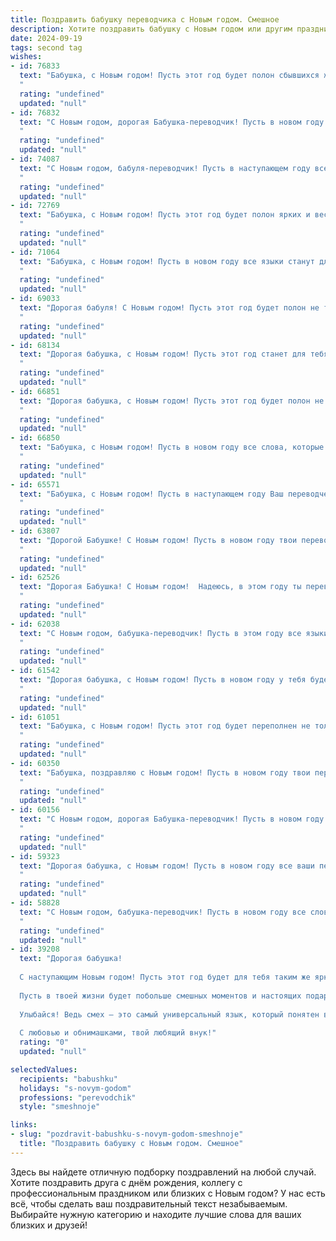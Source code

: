 ```yaml
---
title: Поздравить бабушку переводчика с Новым годом. Смешное
description: Хотите поздравить бабушку с Новым годом или другим праздником? Наш ИИ создаст незабываемое поздравление, а вы обязательно выделитесь среди других.  
date: 2024-09-19
tags: second tag
wishes:
- id: 76833
  text: "Бабушка, с Новым годом! Пусть этот год будет полон сбывшихся желаний, ярких впечатлений, и конечно же, вкусных тортов!  И помни: хочешь получить \"персональный перевод\" -  переводи всё, что хочешь, на язык лакомств! 🎄🎉🍰
  "
  rating: "undefined"
  updated: "null"
- id: 76832
  text: "С Новым годом, дорогая Бабушка-переводчик! Пусть в новом году все твои переводы будут такими же блестящими и точными, как твоя новогодняя елка, а все слова - такими же сладкими, как твои праздничные угощения!
  "
  rating: "undefined"
  updated: "null"
- id: 74087
  text: "С Новым годом, бабуля-переводчик! Пусть в наступающем году все твои слова будут переведены на язык счастья, любви и достатка! 😅🥂
  "
  rating: "undefined"
  updated: "null"
- id: 72769
  text: "Бабушка, с Новым годом! Пусть этот год будет полон ярких и веселых переводов, таких же интересных, как ваши рассказы о жизни! Желаю тебе, чтобы все твои переводы были безупречными, а слова всегда находили верный путь к сердцам!
  "
  rating: "undefined"
  updated: "null"
- id: 71064
  text: "Бабушка, с Новым годом! Пусть в новом году все языки станут для тебя как родной, а переводчики - как лишний багаж, который можно смело сбросить за борт! 😂
  "
  rating: "undefined"
  updated: "null"
- id: 69033
  text: "Дорогая бабуля! С Новым годом! Пусть этот год будет полон не только праздничных застолий, но и новых переводов, которые сделают тебя звездой мирового масштаба -  ведь ты переводчица с мировым именем! 😄
  "
  rating: "undefined"
  updated: "null"
- id: 68134
  text: "Дорогая бабушка, с Новым годом! Пусть этот год станет для тебя настоящим языковым прорывом - пусть начнешь понимать все диалекты внуков, включая \"современный юный\" и \"подростковый\". И пусть у тебя всегда будут под рукой словари, чтобы перевести на \"бабушкин\" язык все современные хиты! 😊
  "
  rating: "undefined"
  updated: "null"
- id: 66851
  text: "Дорогая бабушка, с Новым годом! Пусть этот год будет полон не только подарков, но и интересных переводов, которые ты будешь штамповать быстрее, чем Дед Мороз раздаёт подарки! 🎄🎁🎉
  "
  rating: "undefined"
  updated: "null"
- id: 66850
  text: "Бабушка, с Новым годом! Пусть в новом году все слова, которые ты переводишь, будут только красивыми и добрыми, а переводчики из соседних стран только завидуют твоему таланту и мастерству! 🥳🎄
  "
  rating: "undefined"
  updated: "null"
- id: 65571
  text: "Бабушка, с Новым годом! Пусть в наступающем году Ваш переводческий талант будет востребован не только внуками, но и Санта-Клаусом! Желаем Вам столько языков, сколько у Вас любимых тортов, и столько здоровья, сколько у Вас внуков!
  "
  rating: "undefined"
  updated: "null"
- id: 63807
  text: "Дорогой Бабушке! С Новым годом! Пусть в новом году твои переводы будут настолько же точными, как твои рецепты борща, а жизнь будет полна ярких моментов, как палитра переводчика! 🥂
  "
  rating: "undefined"
  updated: "null"
- id: 62526
  text: "Дорогая Бабушка! С Новым годом!  Надеюсь, в этом году ты переведешь все свои мечты на язык реальности! 🎄🎉
  "
  rating: "undefined"
  updated: "null"
- id: 62038
  text: "С Новым годом, бабушка-переводчик! Пусть в этом году все языки мира говорят тебе о любви, здоровье и  огромном количестве вкусных пельменей! 😉
  "
  rating: "undefined"
  updated: "null"
- id: 61542
  text: "Дорогая бабушка, с Новым годом! Пусть в новом году у тебя будет столько языков, сколько в твоем словаре, и пусть все они будут тебе покорны - от английского до суахили!
  "
  rating: "undefined"
  updated: "null"
- id: 61051
  text: "Бабушка, с Новым годом! Пусть этот год будет переполнен не только праздничными тостами, но и интересными переводами! 😉🥂
  "
  rating: "undefined"
  updated: "null"
- id: 60350
  text: "Бабушка, поздравляю с Новым годом! Пусть в новом году твои переводы будут настолько точными, что даже самый строгий иностранный чиновник кинет в тебя монетку удачи. 😄🥂
  "
  rating: "undefined"
  updated: "null"
- id: 60156
  text: "С Новым годом, дорогая Бабушка-переводчик! Пусть в новом году все слова будут добрыми, а фразы —  легко переводимыми! 🥳🥂
  "
  rating: "undefined"
  updated: "null"
- id: 59323
  text: "Дорогая бабушка, с Новым годом! Пусть в новом году все ваши переводы будут не только точными, но и смешными, как шутки внуков! 😉
  "
  rating: "undefined"
  updated: "null"
- id: 58828
  text: "С Новым годом, бабушка-переводчик! Пусть в новом году все слова будут добрыми, фразы – красивыми, а переводы – точными, даже если речь о том, как дедушка опять перепутал свитер с варежкой!
  "
  rating: "undefined"
  updated: "null"
- id: 39208
  text: "Дорогая бабушка!
  
  С наступающим Новым годом! Пусть этот год будет для тебя таким же ярким, как блестящие новогодние шары, и насыщенным, как перевод с китайского на финский! Желаю, чтобы радость, как хороший переводчик, всегда находила общий язык с твоим сердцем!
  
  Пусть в твоей жизни будет побольше смешных моментов и настоящих подарков, чтобы ты могла перевести их на язык счастья! Не забывай: в новом году все ошибки можно исправить, особенно если речь идет о кулинарных шедеврах!
  
  Улыбайся! Ведь смех — это самый универсальный язык, который понятен всем и в любой стране. Пусть в этом году твоя мудрость обогатит наш род, а новогодние яства не путаются в языках!
  
  С любовью и обнимашками, твой любящий внук!"
  rating: "0"
  updated: "null"

selectedValues:
  recipients: "babushku"
  holidays: "s-novym-godom"
  professions: "perevodchik"
  style: "smeshnoje"

links:
- slug: "pozdravit-babushku-s-novym-godom-smeshnoje"
  title: "Поздравить бабушку с Новым годом. Смешное"
---
```


Здесь вы найдете отличную подборку поздравлений на любой случай. 
Хотите поздравить друга с днём рождения, коллегу с профессиональным праздником или близких с Новым годом? У нас есть всё, чтобы сделать ваш поздравительный текст незабываемым. Выбирайте нужную категорию и находите лучшие слова для ваших близких и друзей!
